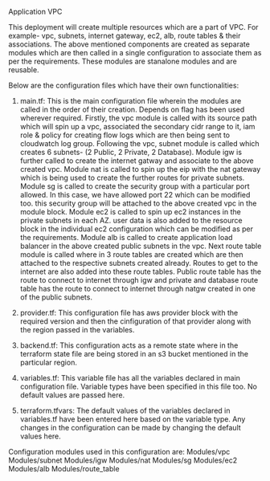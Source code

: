 Application VPC

This deployment will create multiple resources which are a part of VPC. For example- vpc, subnets, internet gateway, ec2, alb, route tables & their associations.
The above mentioned components are created as separate modules which are then called in a single configuration to associate them as per the requirements. These modules are stanalone modules and are reusable.

Below are the configuration files which have their own functionalities:
1. main.tf: This is the main configuration file wherein the modules are called in the order of their creation. Depends on flag has been used wherever required. 
Firstly, the vpc module is called with its source path which will spin up a vpc, associated the secondary cidr range to it, iam role & policy for creating flow logs which are then being sent to cloudwatch log group.
Following the vpc, subnet module is called which creates 6 subnets- (2 Public, 2 Private, 2 Database).
Module igw is further called to create the internet gatway and associate to the above created vpc.
Module nat is called to spin up the eip with the nat gateway which is being used to create the further routes for private subnets.
Module sg is called to create the security group with a particular port allowed. In this case, we have allowed port 22 which can be modified too. this security group will be attached to the above created vpc in the module block.
Module ec2 is called to spin up ec2 instances in the private subnets in each AZ. user data is also added to the resource block in the individual ec2 configuration which can be modified as per the requirements.
Module alb is called to create application load balancer in the above created public subnets in the vpc.
Next route table module is called where in 3 route tables are created which are then attached to the respective subnets created already. Routes to get to the internet are also added into these route tables.
Public route table has the route to connect to internet through igw and private and database route table has the route to connect to internet through natgw created in one of the public subnets.

2. provider.tf: This configuration file has aws provider block with the required version and then the cinfiguration of that provider along with the region passed in the variables.

3. backend.tf: This configuration acts as a remote state where in the terraform state file are being stored in an s3 bucket mentioned in the particular region.

4. variables.tf: This variable file has all the variables declared in main configuration file. Variable types have been specified in this file too. No default values are passed here.

5. terraform.tfvars: The default values of the variables declared in variables.tf have been entered here based on the variable type. Any changes in the configuration can be made by changing the default values here.

Configuration modules used in this configuration are:
Modules/vpc
Modules/subnet
Modules/igw
Modules/nat
Modules/sg
Modules/ec2
Modules/alb
Modules/route_table